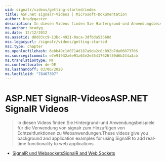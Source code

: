 ```yaml
---
uid: signalr/videos/getting-started/index
title: ASP.net signalr-Videos | Microsoft-Dokumentation
author: bradygaster
description: In diesen Videos finden Sie Hintergrund-und Anwendungsbeispiele für die Verwendung von signalr zum Hinzufügen von Echtzeitfunktionen zu Webanwendungen.
ms.author: bradyg
ms.date: 12/12/2012
ms.assetid: d8d03cc9-13bc-4921-9aca-3dfbda53660d
msc.legacyurl: /signalr/videos/getting-started
msc.type: chapter
ms.openlocfilehash: 6ebb49c1d0714d187a9da2c8c092b7da06073706
ms.sourcegitcommit: e7e91932a6e91a63e2e46417626f39d6b244a3ab
ms.translationtype: MT
ms.contentlocale: de-DE
ms.lasthandoff: 03/06/2020
ms.locfileid: "78467307"
---
```

# <a name="aspnet-signalr-videos"></a><span data-ttu-id="b81a8-103">ASP.NET SignalR-Videos</span><span class="sxs-lookup"><span data-stu-id="b81a8-103">ASP.NET SignalR Videos</span></span>

> <span data-ttu-id="b81a8-104">In diesen Videos finden Sie Hintergrund-und Anwendungsbeispiele für die Verwendung von signalr zum Hinzufügen von Echtzeitfunktionen zu Webanwendungen.</span><span class="sxs-lookup"><span data-stu-id="b81a8-104">These videos give you background and application examples for using SignalR to add real-time functionality to web applications.</span></span>

- [<span data-ttu-id="b81a8-105">SignalR und Websockets</span><span class="sxs-lookup"><span data-stu-id="b81a8-105">SignalR and Web Sockets</span></span>](signalr-and-web-sockets.md)
